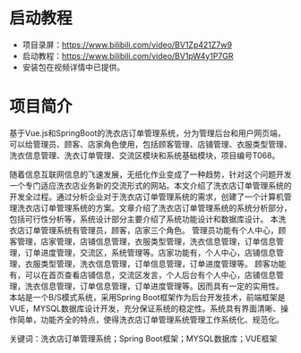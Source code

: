 # 启动教程

- 项目录屏：https://www.bilibili.com/video/BV1Zp421Z7w9
- 启动教程：https://www.bilibili.com/video/BV1pW4y1P7GR
- 安装包在视频详情中已提供。


# 项目简介
基于Vue.js和SpringBoot的洗衣店订单管理系统，分为管理后台和用户网页端，可以给管理员、顾客、店家角色使用，包括顾客管理、店铺管理、衣服类型管理、洗衣信息管理、洗衣订单管理、交流区模块和系统基础模块，项目编号T068。

随着信息互联网信息的飞速发展，无纸化作业变成了一种趋势，针对这个问题开发一个专门适应洗衣店业务新的交流形式的网站。本文介绍了洗衣店订单管理系统的开发全过程。通过分析企业对于洗衣店订单管理系统的需求，创建了一个计算机管理洗衣店订单管理系统的方案。文章介绍了洗衣店订单管理系统的系统分析部分，包括可行性分析等，系统设计部分主要介绍了系统功能设计和数据库设计。
本洗衣店订单管理系统有管理员，顾客，店家三个角色。
管理员功能有个人中心，顾客管理，店家管理，店铺信息管理，衣服类型管理，洗衣信息管理，订单信息管理，订单进度管理，交流区，系统管理等。店家功能有，个人中心，店铺信息管理，衣服类型管理，洗衣信息管理，订单信息管理，订单进度管理等。
顾客功能有，可以在首页查看店铺信息，交流区发言，个人后台有个人中心，店铺信息管理，洗衣信息管理，订单信息管理，订单进度管理等。因而具有一定的实用性。
本站是一个B/S模式系统，采用Spring Boot框架作为后台开发技术，前端框架是VUE，MYSQL数据库设计开发，充分保证系统的稳定性。系统具有界面清晰、操作简单，功能齐全的特点，使得洗衣店订单管理系统管理工作系统化、规范化。

关键词：洗衣店订单管理系统；Spring Boot框架；MYSQL数据库；VUE框架
